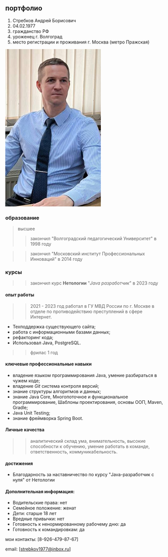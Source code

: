 ## портфолио 
1. Стребков Андрей Борисович
2. 04.02.1977
3. гражданство РФ
4. уроженец г. Волгоград
5. место регистрации и проживания г. Москва (метро Пражская)

![Alt text](image-1.png)

### образование 
>высшее
>> закончил "Волгоградский педагогический Университет" в 1998 году

>> закончил "Московский институт Профессиональных Инноваций" в 2014 году

### курсы
>> закончил курс **Нетологии** "*Java разработчик*" в 2023 году


#### опыт работы
>> 2021 - 2023 год работал в ГУ МВД России по г. Москве в отделе по противодействию преступлений в сфере Интернет.  
- Техподдержка существующего сайта;
- работа с информационными базами данных;
- рефакторинг кода;
- Использовал Java, PostgreSQL.
>> фрилас 1 год

#### ключевые профессиональные навыки
- владение языком программирования Java, умение разбираться в чужем коде;
- владение *Git* система контроля версий;
- знание структуры алгоритмов и данных;
- знание Java Core, Многопоточное и функциональное программирование, Шаблоны проектирования, основы ООП, Maven, Gradle;
- Java Unit Testing; 
- знание фреймворка Spring Boot.


#### Личные качества
  >> аналитический склад ума, внимательность, высокие способности к обучению, умение работать в команде, ответственность, коммуникабельность.

#### достижения
- Благодарность за наставничество по курсу "Java-разработчик с нуля" от Нетологии

#### Дополнительная информация:

- Водительские права: нет
- Семейное положение: женат
- Дети: старше 18 лет
- Вредные привычки: нет
- Готовность к ненормированному рабочему дню: да
- Готовность к командировкам: да


мои контакты: [8-926-479-87-67]

email: [strebkov1977@inbox.ru]


